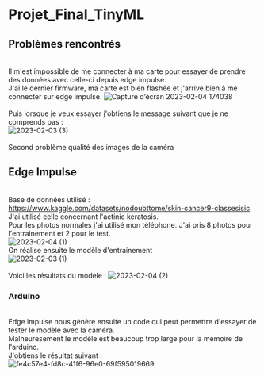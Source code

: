 # **Projet_Final_TinyML**

## Problèmes rencontrés
<br />Il m'est impossible de me connecter à ma carte pour essayer de prendre des données avec celle-ci depuis edge impulse.
<br />J'ai le dernier firmware, ma carte est bien flashée et j'arrive bien à me connecter sur edge impulse.
![Capture d’écran 2023-02-04 174038](https://user-images.githubusercontent.com/84152339/216779109-e6e0216d-1985-442f-b557-72ab5e4fd8f5.png)
<br />
<br />Puis lorsque je veux essayer j'obtiens le message suivant que je ne comprends pas :
<br />
![2023-02-03 (3)](https://user-images.githubusercontent.com/84152339/216778178-98f6c3bc-ecb4-45db-9a36-3ff55bbd08a6.png)
<br />
<br /> Second problème qualité des images de la caméra
<br />
## Edge Impulse
<br />Base de données utilisé : https://www.kaggle.com/datasets/nodoubttome/skin-cancer9-classesisic 
<br />J'ai utilisé celle concernant l'actinic keratosis.
<br />Pour les photos normales j'ai utilisé mon téléphone. J'ai pris 8 photos pour l'entrainement et 2 pour le test.
<br />
![2023-02-04 (1)](https://user-images.githubusercontent.com/84152339/216779382-a7946efc-0d8f-4fa9-94fd-6b624b958e43.png)
<br />On réalise ensuite le modèle d'entrainement 
<br />
![2023-02-03 (1)](https://user-images.githubusercontent.com/84152339/216779495-c54f8805-1e20-471b-ac6b-fc1cb6d38393.png)
<br />
<br />Voici les résultats du modèle :
![2023-02-04 (2)](https://user-images.githubusercontent.com/84152339/216779589-095c50d9-20d3-486c-b4a9-cbb77b5e3fa4.png)
<br />
### Arduino
<br /> Edge impulse nous gènère ensuite un code qui peut permettre d'essayer de tester le modèle avec la caméra.
<br /> Malheuresement le modèle est beaucoup trop large pour la mémoire de l'arduino. 
<br /> J'obtiens le résultat suivant :
<br /> 
![fe4c57e4-fd8c-41f6-96e0-69f595019669](https://user-images.githubusercontent.com/84152339/216779886-c8bfb1af-feac-4dab-af71-b88ac5eb73a4.jpg)

